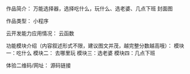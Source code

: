 作品简介：
万能选择器，选择吃什么，玩什么、选老婆、几点下班
封面图

作品类型：
小程序

云开发能力应用情况：
云函数

功能模块介绍（内容叙述形式不限，建议图文并茂，越完整分数越高哦）：
模块一：吃什么
模块二： 去哪里玩
模块三：选老婆
模块四：几点下班


体验二维码/网址：
源码链接
